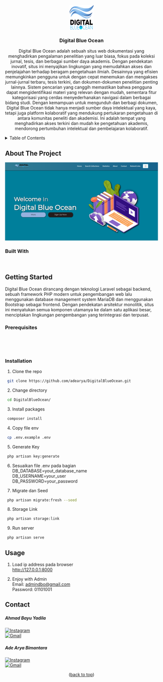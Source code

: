 <a name="readme-top"></a>

<!-- PROJECT LOGO -->
<br />
<div align="center">
  <img src="https://raw.githubusercontent.com/adearya/HostingImages/main/Images/Logos/logo_dbo.svg" alt="Logo" width="80" height="80">

  <h3 align="center">Digital Blue Ocean</h3>
  <p align="center">
  Digital Blue Ocean adalah sebuah situs web dokumentasi yang menghadirkan pengalaman penelitian yang luar biasa, fokus pada koleksi jurnal, tesis, dan berbagai sumber daya akademis. Dengan pendekatan inovatif, situs ini menyajikan lingkungan yang memudahkan akses dan penjelajahan terhadap beragam pengetahuan ilmiah. Desainnya yang efisien memungkinkan pengguna untuk dengan cepat menemukan dan mengakses jurnal-jurnal terbaru, tesis terkini, dan dokumen-dokumen penelitian penting lainnya. Sistem pencarian yang canggih memastikan bahwa pengguna dapat mengidentifikasi materi yang relevan dengan mudah, sementara fitur kategorisasi yang cerdas menyederhanakan navigasi dalam berbagai bidang studi. Dengan kemampuan untuk mengunduh dan berbagi dokumen, Digital Blue Ocean tidak hanya menjadi sumber daya intelektual yang kaya, tetapi juga platform kolaboratif yang mendukung pertukaran pengetahuan di antara komunitas peneliti dan akademisi. Ini adalah tempat yang menghadirkan akses terkini dan mudah ke pengetahuan akademis, mendorong pertumbuhan intelektual dan pembelajaran kolaboratif.
  </p>
</div>

<!-- TABLE OF CONTENTS -->
<details>
  <summary>Table of Contents</summary>
  <ol>
    <li>
      <a href="#about-the-project">About The Project</a>
      <ul>
        <li><a href="#built-with">Built With</a></li>
      </ul>
    </li>
    <li>
      <a href="#getting-started">Getting Started</a>
      <ul>
        <li><a href="#prerequisites">Prerequisites</a></li>
        <li><a href="#installation">Installation</a></li>
      </ul>
    </li>
    <li><a href="#usage">Usage</a></li>
    <li><a href="#contact">Contact</a></li>
  </ol>
</details>

<!-- ABOUT THE PROJECT -->
## About The Project

![App Screenshot](https://raw.githubusercontent.com/adearya/HostingImages/main/Images/Screenshots/ss_dbo.png)

### Built With

<div>
  <a href="https://www.php.net">
    <img src="https://img.shields.io/badge/PHP-777BB4?style=for-the-badge&logo=php&logoColor=white" alt="" />
  </a>
</div>

## Getting Started

Digital Blue Ocean dirancang dengan teknologi Laravel sebagai backend, sebuah framework PHP modern untuk pengembangan web lalu menggunakan database management system MariaDB dan menggunakan Bootstrap sebagai frontend. Dengan pendekatan arsitektur monolitik, situs ini menyatukan semua komponen utamanya ke dalam satu aplikasi besar, menciptakan lingkungan pengembangan yang terintegrasi dan terpusat.

### Prerequisites

<div>
  <a href="https://laravel.com">
    <img src="https://img.shields.io/badge/Laravel-FF2D20?style=for-the-badge&logo=laravel&logoColor=white" alt="" />
  </a><br>
  <a href="https://getbootstrap.com">
    <img src="https://img.shields.io/badge/Bootstrap-563D7C?style=for-the-badge&logo=bootstrap&logoColor=white" alt="" />
  </a><br>
  <a href="https://mariadb.org">
    <img src="https://img.shields.io/badge/MariaDB-003545?style=for-the-badge&logo=mariadb&logoColor=white" alt="" />
  </a>
</div>

### Installation

1. Clone the repo
  ```sh
   git clone https://github.com/adearya/DigitalBlueOcean.git
  ```
2. Change directory
  ```sh
   cd DigitalBlueOcean/
  ```
3. Install packages
  ```sh
   composer install
  ```
4. Copy file env 
  ```sh
   cp .env.example .env
  ```
5. Generate Key
  ```sh
   php artisan key:generate
  ```
6. Sesuaikan file .env pada bagian<br>
   DB_DATABASE=yout_database_name<br>
   DB_USERNAME=your_user<br>
   DB_PASSWORD=your_password<br>

7. Migrate dan Seed
  ```sh
   php artisan migrate:fresh --seed
  ```
8. Storage Link
  ```sh
   php artisan storage:link
  ```
9. Run server
  ```sh
   php artisan serve
  ```

## Usage

1. Load ip address pada browser<br>
   http://127.0.0.1:8000

2. Enjoy with Admin<br>
   Email: admindbo@gmail.com<br>
   Password: 01101001<br>
   
## Contact

<div>

  ### <h5> Ahmad Bayu Yadila </h5>
  <a href="https://www.instagram.com/aby.dila">
      <img src="https://img.shields.io/badge/Instagram-%23E4405F.svg?style=for-the-badge&logo=Instagram&logoColor=white" alt="Instagram" />
  </a>
</div>
<div>
  <a href="mailto:bayuyadila02@gmail.com">
    <img src="https://img.shields.io/badge/Gmail-D14836?style=for-the-badge&logo=gmail&logoColor=white" alt="Gmail" />
  </a>
</div>

### <h5> Ade Arya Bimantara </h5>
<a href="https://www.instagram.com/adearyabmtra">
      <img src="https://img.shields.io/badge/Instagram-%23E4405F.svg?style=for-the-badge&logo=Instagram&logoColor=white" alt="Instagram" />
  </a>
</div>
<div>
  <a href="mailto:ade.aryabimantara@gmail.com">
    <img src="https://img.shields.io/badge/Gmail-D14836?style=for-the-badge&logo=gmail&logoColor=white" alt="Gmail" />
  </a>
</div>

<p align="center">(<a href="#readme-top">back to top</a>)</p>

